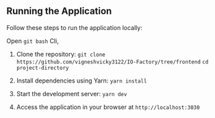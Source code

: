 ## Running the Application

Follow these steps to run the application locally:

Open `git bash` Cli,

1. Clone the repository:
   `git clone https://github.com/vigneshvicky3122/IO-Factory/tree/frontend`
   `cd project-directory`

2. Install dependencies using Yarn:
   `yarn install`

3. Start the development server:
   `yarn dev`

4. Access the application in your browser at
   `http://localhost:3030`
